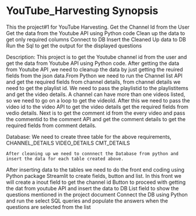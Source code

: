 # YouTube_Harvesting Synopsis
This the project#1 for YouTube Harvesting.
Get the Channel Id from the User 
Get the data from the Youtube API using Python code 
Clean up the data to get only required columns 
Connect to DB
Insert the Cleaned Up data to DB
Run the Sql to get the output for the displayed questions

Description:
  This project is to get the Youtube channel id from the user and get the data from Youtube API using Python code. After getting the data from Youtube API ,we need to cleanup the data by just getting the reuired fields from the json data.From Python we need to run the Channel list API and get the required fields from channel details, from channel details we need to get the playlist id. We need to pass the playlistid to the playlistitems and get the video details. A channel can have more than one videos listed, so we need to go on a loop to get the videoId. After this we need to pass the video id to the video API to get the video details get the required fields from vedio details. Next is to get the comment id from the every video and pass the commentid to the comment API and get the comment details to get the required fields from comment details.

 Database:
    We need to create three table for the above requirements,
         CHANNEL_DETAILS
         VIDEO_DETAILS
         CMT_DETAILS
    
    After cleaning up we need to connnect the Database from python and insert the data for each table created above.
After inserting data to the tables we need to do the front end coding using Python package Streamlit to create fields, button and list.
In this front we will create a inout field to get the channel id
Button to proceed with getting the dat from youtube API and insert the data to DB
List field to show the questions mentioned in the project document
Connect the DB using Python and run the select SQL queries and populate the answers when the questions are selected from the list 

    

